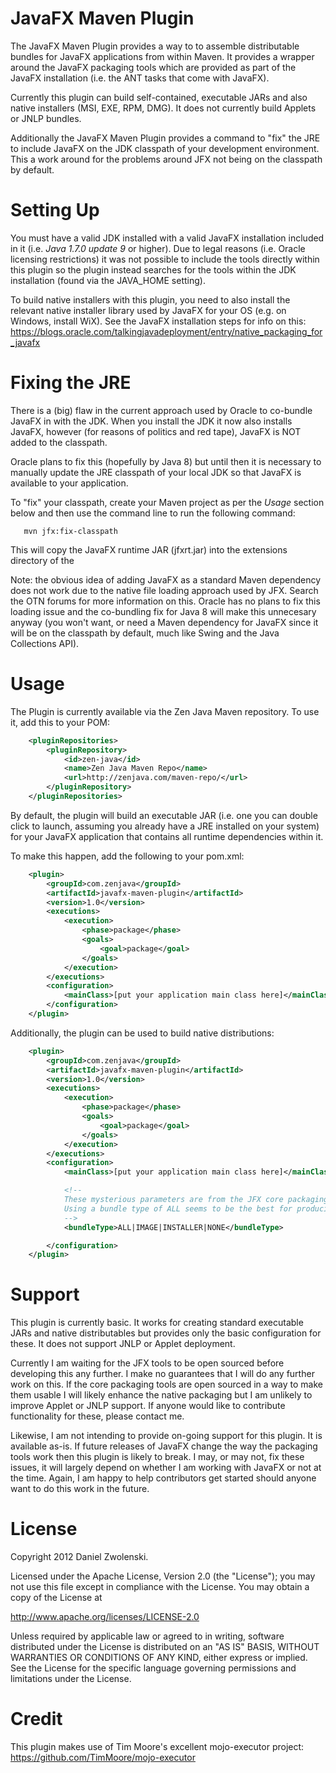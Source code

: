 JavaFX Maven Plugin
===================

The JavaFX Maven Plugin provides a way to to assemble distributable bundles for JavaFX applications from within Maven.
It provides a wrapper around the JavaFX packaging tools which are provided as part of the JavaFX installation (i.e. the
ANT tasks that come with JavaFX).

Currently this plugin can build self-contained, executable JARs and also native installers (MSI, EXE, RPM, DMG). It
does not currently build Applets or JNLP bundles.

Additionally the JavaFX Maven Plugin provides a command to "fix" the JRE to include JavaFX on the JDK classpath of your 
development environment. This a work around for the problems around JFX not being on the classpath by default. 


Setting Up
============

You must have a valid JDK installed with a valid JavaFX installation included in it (i.e. *Java 1.7.0 update 9* or higher). Due to legal reasons (i.e. Oracle
licensing restrictions) it was not possible to include the tools directly within this plugin so the plugin instead
searches for the tools within the JDK installation (found via the JAVA_HOME setting).

To build native installers with this plugin, you need to also install the relevant native installer library used by
JavaFX for your OS (e.g. on Windows, install WiX). See the JavaFX installation steps for info on this: https://blogs.oracle.com/talkingjavadeployment/entry/native_packaging_for_javafx


Fixing the JRE
===============

There is a (big) flaw in the current approach used by Oracle to co-bundle JavaFX in with the JDK. When you install 
the JDK it now also installs JavaFX, however (for reasons of politics and red tape), JavaFX is NOT added to the 
classpath.

Oracle plans to fix this (hopefully by Java 8) but until then it is necessary to manually update the JRE classpath of
your local JDK so that JavaFX is available to your application. 

To "fix" your classpath, create your Maven project as per the *Usage* section below and then use the command line to run the
following command: 

```
   mvn jfx:fix-classpath
```

This will copy the JavaFX runtime JAR (jfxrt.jar) into the extensions directory of the 

Note: the obvious idea of adding JavaFX as a standard Maven dependency does not work due to the native file loading 
approach used by JFX. Search the OTN forums for more information on this. Oracle has no plans to fix this loading issue
and the co-bundling fix for Java 8 will make this unnecesary anyway (you won't want, or need a Maven dependency for 
JavaFX since it will be on the classpath by default, much like Swing and the Java Collections API).  



Usage
=============

The Plugin is currently available via the Zen Java Maven repository. To use it, add this to your POM:

``` xml
    <pluginRepositories>
        <pluginRepository>
            <id>zen-java</id>
            <name>Zen Java Maven Repo</name>
            <url>http://zenjava.com/maven-repo/</url>
        </pluginRepository>
    </pluginRepositories>
```

By default, the plugin will build an executable JAR (i.e. one you can double click to launch, assuming you already have
a JRE installed on your system) for your JavaFX application that contains all runtime dependencies within it.

To make this happen, add the following to your pom.xml:

``` xml
    <plugin>
        <groupId>com.zenjava</groupId>
        <artifactId>javafx-maven-plugin</artifactId>
        <version>1.0</version>
        <executions>
            <execution>
                <phase>package</phase>
                <goals>
                    <goal>package</goal>
                </goals>
            </execution>
        </executions>
        <configuration>
            <mainClass>[put your application main class here]</mainClass>
        </configuration>
    </plugin>
```

Additionally, the plugin can be used to build native distributions:

``` xml
    <plugin>
        <groupId>com.zenjava</groupId>
        <artifactId>javafx-maven-plugin</artifactId>
        <version>1.0</version>
        <executions>
            <execution>
                <phase>package</phase>
                <goals>
                    <goal>package</goal>
                </goals>
            </execution>
        </executions>
        <configuration>
            <mainClass>[put your application main class here]</mainClass>

            <!-- 
            These mysterious parameters are from the JFX core packaging library. 
            Using a bundle type of ALL seems to be the best for producing native installers 
            -->  
            <bundleType>ALL|IMAGE|INSTALLER|NONE</bundleType>

        </configuration>
    </plugin>
```


Support
=======

This plugin is currently basic. It works for creating standard executable JARs and native distributables but provides only the basic
configuration for these. It does not support JNLP or Applet deployment.

Currently I am waiting for the JFX tools to be open sourced before developing this any further. I make no guarantees
that I will do any further work on this. If the core packaging tools are open sourced in a way to make them usable
I will likely enhance the native packaging but I am unlikely to improve Applet or JNLP support. If anyone would like
to contribute functionality for these, please contact me. 

Likewise, I am not intending to provide on-going support for this plugin. It is available as-is. If future releases of
JavaFX change the way the packaging tools work then this plugin is likely to break. I may, or may not, fix these issues, 
it will largely depend on whether I am working with JavaFX or not at the time. Again, I am happy to help contributors 
get started should anyone want to do this work in the future.


License
=======

Copyright 2012 Daniel Zwolenski.

Licensed under the Apache License, Version 2.0 (the "License"); you may not use this file except in compliance with the License. You may obtain a copy of the License at

   http://www.apache.org/licenses/LICENSE-2.0

Unless required by applicable law or agreed to in writing, software distributed under the License is distributed on an "AS IS" BASIS, WITHOUT WARRANTIES OR CONDITIONS OF ANY KIND, either express or implied. See the License for the specific language governing permissions and limitations under the License.


Credit
======

This plugin makes use of Tim Moore's excellent mojo-executor project: https://github.com/TimMoore/mojo-executor

